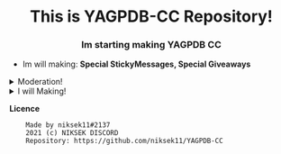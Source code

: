 <h1 align="center">This is YAGPDB-CC Repository!</h1>
<h3 align="center">Im starting making YAGPDB CC</h3>

- Im will making: **Special StickyMessages, Special Giveaways**

<details>
<summary>Moderation!</summary>

- [Folder](Moderation)  
**•** [Clear](Moderation/clear.yag) - This is a Custom Clear Command!
</details>

<details>
<summary>I will Making!</summary>

- [Folder](https://github.com/niksek11/YAGPDB-CC)  
**•** StickyMessage - I will BlackWolf Code editing!
</details>

**Licence**

```
    Made by niksek11#2137
    2021 (c) NIKSEK DISCORD
    Repository: https://github.com/niksek11/YAGPDB-CC
```
